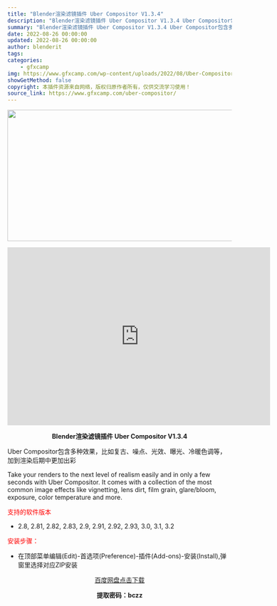 ```yaml
---
title: "Blender渲染滤镜插件 Uber Compositor V1.3.4"
description: "Blender渲染滤镜插件 Uber Compositor V1.3.4 Uber Compositor包含多种效果，比如复古、噪点、光效、曝光、冷暖色调等，加到渲染后期中更加出彩 Take your..."
summary: "Blender渲染滤镜插件 Uber Compositor V1.3.4 Uber Compositor包含多种效果，比如复古、噪点、光效、曝光、冷暖色调等，加到渲染后期中更加出彩 Take your..."
date: 2022-08-26 00:00:00
updated: 2022-08-26 00:00:00
author: blenderit
tags: 
categories:
    - gfxcamp
img: https://www.gfxcamp.com/wp-content/uploads/2022/08/Uber-Compositor.jpg
showGetMethod: false
copyright: 本插件资源来自网络，版权归原作者所有，仅供交流学习使用！
source_link: https://www.gfxcamp.com/uber-compositor/
---
```

<div><p><img decoding="async" class="aligncenter size-full wp-image-106434" src="https://www.gfxcamp.com/wp-content/uploads/2022/08/Uber-Compositor.jpg" data-src="https://www.gfxcamp.com/wp-content/uploads/2022/08/Uber-Compositor.jpg" alt="" width="590" height="295" data-srcset="https://www.gfxcamp.com/wp-content/uploads/2022/08/Uber-Compositor.jpg 590w, https://www.gfxcamp.com/wp-content/uploads/2022/08/Uber-Compositor-150x75.jpg 150w" data-sizes="(max-width: 590px) 100vw, 590px"></p><p style="text-align: center;"><iframe loading="lazy" src="https://player.youku.com/embed/XNTg5ODA3OTU5Mg==" width="590" height="400" frameborder="0" allowfullscreen="allowfullscreen" data-mce-fragment="1"></iframe></p><p style="text-align: center;"><strong>Blender渲染滤镜插件 Uber Compositor V1.3.4</strong></p><p>Uber Compositor包含多种效果，比如复古、噪点、光效、曝光、冷暖色调等，加到渲染后期中更加出彩</p><p>Take your renders to the next level of realism easily and in only a few seconds with Uber Compositor. It comes with a collection of the most common image effects like vignetting, lens dirt, film grain, glare/bloom, exposure, color temperature and more.</p><p><span style="color: #ff0000;">支持的软件版本</span></p><ul>
<li>2.8, 2.81, 2.82, 2.83, 2.9, 2.91, 2.92, 2.93, 3.0, 3.1, 3.2</li>
</ul><p><span style="color: #ff0000;">安装步骤：</span></p><ul>
<li>在顶部菜单编辑(Edit)-首选项(Preference)-插件(Add-ons)-安装(Install),弹窗里选择对应ZIP安装</li>
</ul><p style="text-align: center;"><a class="maxbutton-3 maxbutton maxbutton-baidu" target="_blank" rel="noopener" href="https://pan.baidu.com/s/1U9FrZUCfN7KgpFoABAIxzw?pwd=bczz"><span class="mb-text">百度网盘点击下载</span></a></p><p style="text-align: center;"><strong>提取密码：bczz</strong></p></div>